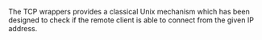 The TCP wrappers provides a classical Unix mechanism which has been
designed to check if the remote client is able to connect from the given
IP address.

